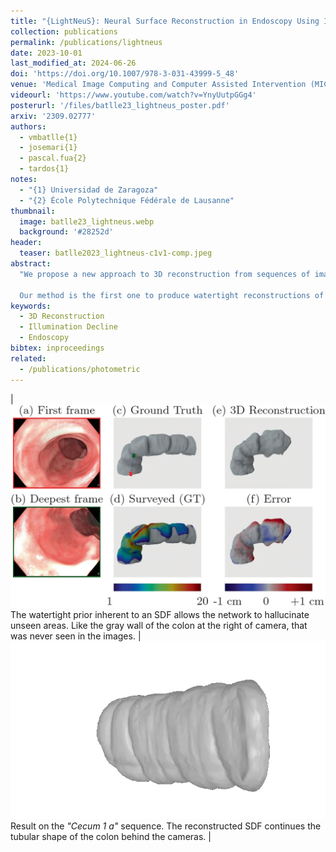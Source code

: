 ```yaml
---
title: "{LightNeuS}: Neural Surface Reconstruction in Endoscopy Using Illumination Decline"
collection: publications
permalink: /publications/lightneus
date: 2023-10-01
last_modified_at: 2024-06-26
doi: 'https://doi.org/10.1007/978-3-031-43999-5_48'
venue: 'Medical Image Computing and Computer Assisted Intervention (MICCAI)'
videourl: 'https://www.youtube.com/watch?v=YnyUutpGGg4'
posterurl: '/files/batlle23_lightneus_poster.pdf'
arxiv: '2309.02777'
authors: 
  - vmbatlle{1}
  - josemari{1}
  - pascal.fua{2}
  - tardos{1}
notes:
  - "{1} Universidad de Zaragoza"
  - "{2} École Polytechnique Fédérale de Lausanne"
thumbnail:
  image: batlle23_lightneus.webp
  background: '#28252d'
header:
  teaser: batlle2023_lightneus-c1v1-comp.jpeg
abstract:
  "We propose a new approach to 3D reconstruction from sequences of images acquired by monocular endoscopes. It is based on two key insights. First, endoluminal cavities are watertight, a property naturally enforced by modeling them in terms of a signed distance function. Second, the scene illumination is variable. It comes from the endoscope’s light sources and decays with the inverse of the squared distance to the surface. To exploit these insights, we build on NeuS [25], a neural implicit surface reconstruction technique with an outstanding capability to learn appearance and a SDF surface model from multiple views, but currently limited to scenes with static illumination. To remove this limitation and exploit the relation between pixel brightness and depth, we modify the NeuS architecture to explicitly account for it and introduce a calibrated photometric model of the endoscope’s camera and light source.

  Our method is the first one to produce watertight reconstructions of whole colon sections. We demonstrate excellent accuracy on phantom imagery. Remarkably, the watertight prior combined with illumination decline, allows to complete the reconstruction of unseen portions of the surface with acceptable accuracy, paving the way to automatic quality assessment of cancer screening explorations, measuring the global percentage of observed mucosa."
keywords: 
  - 3D Reconstruction
  - Illumination Decline
  - Endoscopy
bibtex: inproceedings
related:
  - /publications/photometric
---
```


| ![](/images/batlle2023_lightneus-t4v1-comp.webp) The watertight prior inherent to an SDF allows the network to hallucinate unseen areas. Like the gray wall of the colon at the right of camera, that was never seen in the images. | ![](/images/batlle23_lightneus.webp) Result on the _"Cecum 1 a"_ sequence. The reconstructed SDF continues the tubular shape of the colon behind the cameras. |